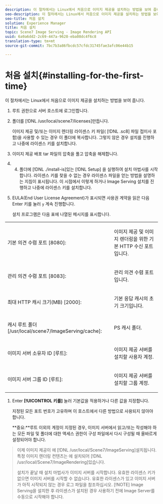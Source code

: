 ```yaml
---
description: 이 절차에서는 Linux에서 처음으로 이미지 제공을 설치하는 방법을 보여 줍니다.
seo-description: 이 절차에서는 Linux에서 처음으로 이미지 제공을 설치하는 방법을 보여 줍니다.
seo-title: 처음 설치
solution: Experience Manager
title: 처음 설치
topic: Scene7 Image Serving - Image Rendering API
uuid: 6a9a6dd2-2c69-447a-9628-eba08dc4f6c8
translation-type: tm+mt
source-git-commit: 7bc7b3a86fbcdc57cfdc31745fae3afc06e44b15

---
```



# 처음 설치{#installing-for-the-first-time}

이 절차에서는 Linux에서 처음으로 이미지 제공을 설치하는 방법을 보여 줍니다.

1. 루트 권한으로 서버 호스트에 로그인합니다.
1. 폴더를 [!DNL /usr/local/scene7/licenses]만듭니다.

   이미지 제공 및/또는 이미지 렌더링 라이센스 키 파일( [!DNL .sc8] 파일 접미사 포함)을 사용할 수 있는 경우 이 폴더에 복사합니다. 그렇지 않은 경우 설치를 진행하고 나중에 라이센스 키를 설치합니다.
1. 이미지 제공 배포 tar 파일의 압축을 풀고 압축을 해제합니다.
1. 
   4. 폴더에 [!DNL ./install-is]있는 [!DNL Setup] 을 실행하여 설치 마법사를 시작합니다.
   라이센스 키를 찾을 수 없는 경우 라이센스 파일을 얻는 방법을 설명하는 지침이 표시됩니다. 이 시점에서 이렇게 하거나 Image Serving 설치를 진행하고 나중에 라이센스 키를 설치합니다.
1. EULA(End User License Agreement)가 표시되면 사용권 계약을 읽은 다음 Enter 키를 눌러 `y` 계속 진행합니다.

   설치 프로그램은 다음 표에 나열된 메시지를 표시합니다.

<table id="table_0E7B673CAD8E4C5EB72F8283A0DDEFC8"> 
 <tbody> 
  <tr> 
   <td colname="col1"> <p><span class="codeph"> 기본 의견 수렴 포트 [8080]:</span> </p> </td> 
   <td colname="col2"> <p>이미지 제공 및 이미지 렌더링을 위한 기본 HTTP 수신 포트입니다. </p> </td> 
  </tr> 
  <tr> 
   <td colname="col1"> <p><span class="codeph"> 관리 의견 수렴 포트 [8083]:</span> </p> </td> 
   <td colname="col2"> <p>관리 의견 수렴 포트입니다. </p> </td> 
  </tr> 
  <tr> 
   <td colname="col1"> <p><span class="codeph"> 최대 HTTP 캐시 크기(MB) [2000]:</span> </p> </td> 
   <td colname="col2"> <p>기본 응답 캐시의 초기 크기입니다. </p> </td> 
  </tr> 
  <tr> 
   <td colname="col1"> <p><span class="codeph"> 캐시 루트 폴더 [/usr/local/scene7/ImageServing/cache]:</span> </p> </td> 
   <td colname="col2"> <p>PS 캐시 폴더. </p> </td> 
  </tr> 
  <tr> 
   <td colname="col1"> <p><span class="codeph"> 이미지 서버 소유자 ID [루트]:</span> </p> </td> 
   <td colname="col2"> <p>이미지 제공 서버를 설치할 사용자 계정. </p> </td> 
  </tr> 
  <tr> 
   <td colname="col1"> <p><span class="codeph"> 이미지 서버 그룹 ID [루트]:</span> </p> </td> 
   <td colname="col2"> <p>이미지 제공 서버를 설치할 그룹 계정. </p> </td> 
  </tr> 
 </tbody> 
</table>

1. Enter **[!UICONTROL 키를]** 눌러 기본값을 적용하거나 다른 값을 지정합니다.

   지정된 모든 포트 번호가 고유하며 이 호스트에서 다른 방법으로 사용되지 않아야 합니다.

   **중요:**루트 이외의 계정이 지정된 경우, 이미지 서버에서 읽고/또는 작성해야 하는 모든 파일 및 폴더에 대한 액세스 권한이 구성 파일에서 다시 구성될 때 올바르게 설정되어야 합니다.
>이제 이미지 제공이 에 [!DNL /usr/local/Scene7/ImageServing]설치됩니다. 특정 이미지 렌더링 컨텐츠는 에 설치되어 [!DNL /usr/local/Scene7/ImageRendering]있습니다.
>
>설치가 끝날 때 설치 마법사가 이미지 서버를 시작합니다. 유효한 라이센스 키가 없으면 이미지 서버를 시작할 수 없습니다. 유효한 라이센스가 있고 이미지 서버가 아직 시작되지 않는 경우 로그 파일을 참조하십시오.
>[!NOTE]
Image Serving을 설치한 후 라이센스가 설치된 경우 사용하기 전에 Image Server를 수동으로 시작해야 합니다.
>
>
>


